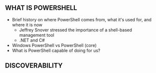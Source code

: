 ## WHAT IS POWERSHELL
- Brief history on where PowerShell comes from, what it's used for, and where it is now
  - Jeffrey Snover stressed the importance of a shell-based management tool
  - .NET and C#
- Windows PowerShell vs PowerShell (core)
- What is PowerShell capable of doing for us?

## DISCOVERABILITY

